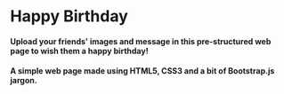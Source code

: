 # Happy Birthday

#### Upload your friends' images and message in this pre-structured web page to wish them a happy birthday!

#### A simple web page made using HTML5, CSS3 and a bit of Bootstrap.js jargon.
